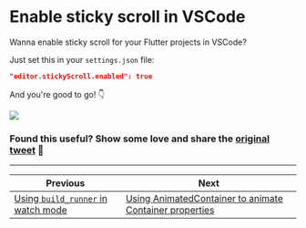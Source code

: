 # Enable sticky scroll in VSCode

Wanna enable sticky scroll for your Flutter projects in VSCode?

Just set this in your `settings.json` file:

```json
"editor.stickyScroll.enabled": true
```

And you're good to go! 👇

![](076.gif)

### Found this useful? Show some love and share the [original tweet](https://twitter.com/biz84/status/1583083667626242049) 🙏

---

| Previous | Next |
| -------- | ---- |
| [Using `build_runner` in watch mode](../0075-build-runner-watch/index.md) | [Using AnimatedContainer to animate Container properties](../0077-animatedcontainer/index.md) |